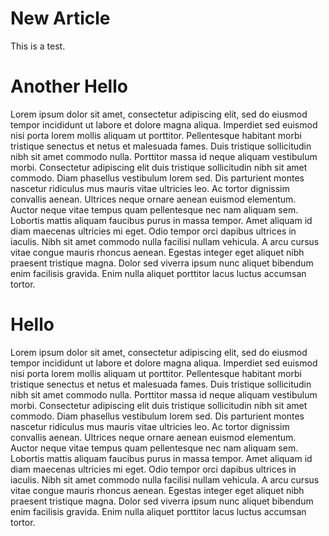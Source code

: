 ﻿# New Article

This is a test.

# Another Hello

Lorem ipsum dolor sit amet, consectetur adipiscing elit, sed do eiusmod tempor incididunt ut labore et dolore magna aliqua. Imperdiet sed euismod nisi porta lorem mollis aliquam ut porttitor. Pellentesque habitant morbi tristique senectus et netus et malesuada fames. Duis tristique sollicitudin nibh sit amet commodo nulla. Porttitor massa id neque aliquam vestibulum morbi. Consectetur adipiscing elit duis tristique sollicitudin nibh sit amet commodo. Diam phasellus vestibulum lorem sed. Dis parturient montes nascetur ridiculus mus mauris vitae ultricies leo. Ac tortor dignissim convallis aenean. Ultrices neque ornare aenean euismod elementum. Auctor neque vitae tempus quam pellentesque nec nam aliquam sem. Lobortis mattis aliquam faucibus purus in massa tempor. Amet aliquam id diam maecenas ultricies mi eget. Odio tempor orci dapibus ultrices in iaculis. Nibh sit amet commodo nulla facilisi nullam vehicula. A arcu cursus vitae congue mauris rhoncus aenean. Egestas integer eget aliquet nibh praesent tristique magna. Dolor sed viverra ipsum nunc aliquet bibendum enim facilisis gravida. Enim nulla aliquet porttitor lacus luctus accumsan tortor.

# Hello

Lorem ipsum dolor sit amet, consectetur adipiscing elit, sed do eiusmod tempor incididunt ut labore et dolore magna aliqua. Imperdiet sed euismod nisi porta lorem mollis aliquam ut porttitor. Pellentesque habitant morbi tristique senectus et netus et malesuada fames. Duis tristique sollicitudin nibh sit amet commodo nulla. Porttitor massa id neque aliquam vestibulum morbi. Consectetur adipiscing elit duis tristique sollicitudin nibh sit amet commodo. Diam phasellus vestibulum lorem sed. Dis parturient montes nascetur ridiculus mus mauris vitae ultricies leo. Ac tortor dignissim convallis aenean. Ultrices neque ornare aenean euismod elementum. Auctor neque vitae tempus quam pellentesque nec nam aliquam sem. Lobortis mattis aliquam faucibus purus in massa tempor. Amet aliquam id diam maecenas ultricies mi eget. Odio tempor orci dapibus ultrices in iaculis. Nibh sit amet commodo nulla facilisi nullam vehicula. A arcu cursus vitae congue mauris rhoncus aenean. Egestas integer eget aliquet nibh praesent tristique magna. Dolor sed viverra ipsum nunc aliquet bibendum enim facilisis gravida. Enim nulla aliquet porttitor lacus luctus accumsan tortor.

